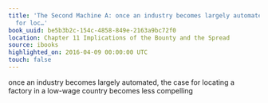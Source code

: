 ```yaml
---
title: 'The Second Machine A: once an industry becomes largely automated, the case
  for loc…'
book_uuid: be5b3b2c-154c-4858-849e-2163a9bc72f0
location: Chapter 11 Implications of the Bounty and the Spread
source: ibooks
highlighted_on: 2016-04-09 00:00:00 UTC
touch: false
---
```


once an industry becomes largely automated, the case for locating a factory in a low-wage country becomes less compelling